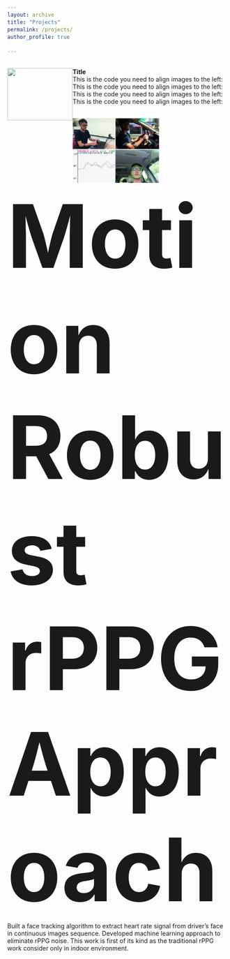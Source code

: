 ```yaml
---
layout: archive
title: "Projects"
permalink: /projects/
author_profile: true

---
```


##
<img align="left" width="150" height="120" src="/images/500x300.png">
<b>Title</b>
<br>This is the code you need to align images to the left:
<br>This is the code you need to align images to the left:
<br>This is the code you need to align images to the left:
<br>This is the code you need to align images to the left:



##
<img align="left" width="200" height="150" src="/images/ACCV.png">
<span style="font-size:200px;"><b>Motion Robust rPPG Approach</b></span>
<br>Built a face tracking algorithm to extract heart rate signal from driver’s face in continuous images sequence. Developed machine learning approach to eliminate rPPG noise. This work is first of its kind as the traditional rPPG work consider only in indoor environment.

